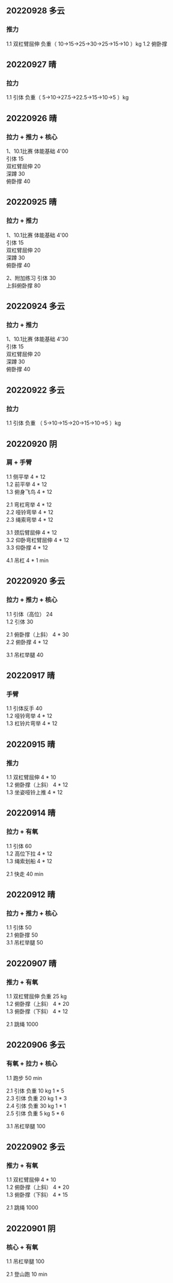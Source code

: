 ## 20220928 多云

### 推力
1.1 双杠臂屈伸 负重（ 10->15->25->30->25->15->10 ）kg
1.2 俯卧撑



## 20220927 晴

### 拉力
1.1 引体 负重（ 5->10->27.5->22.5->15->10->5 ）kg



## 20220926 晴

### 拉力 + 推力 + 核心
1、10.1比赛 体能基础 4'00    
引体 15  
双杠臂屈伸 20  
深蹲 30  
俯卧撑 40  



## 20220925 晴

### 拉力 + 推力
1、10.1比赛 体能基础 4'00  
引体 15  
双杠臂屈伸 20  
深蹲 30  
俯卧撑 40  

2、附加练习 
引体 30  
上斜俯卧撑 80



## 20220924 多云

### 拉力 + 推力
1、10.1比赛 体能基础 4'30    
引体 15  
双杠臂屈伸 20  
深蹲 30  
俯卧撑 40  



## 20220922 多云

### 拉力  
1.1 引体 负重 （ 5->10->15->20->15->10->5 ）kg



## 20220920 阴

### 肩 + 手臂
1.1 侧平举 4 * 12  
1.2 前平举 4 * 12  
1.3 俯身飞鸟 4 * 12  

2.1 弯杠弯举 4 * 12  
2.2 哑铃弯举 4 * 12  
2.3 绳索弯举 4 * 12  

3.1 颈后臂屈伸 4 * 12  
3.2 仰卧弯杠臂屈伸 4 * 12  
3.3 仰卧撑 4 * 12  

4.1 吊杠 4 * 1 min  



## 20220920 多云

### 拉力 + 推力 + 核心
1.1 引体（高位） 24  
1.2 引体 30  
    
2.1 俯卧撑（上斜） 4 * 30  
2.2 俯卧撑 4 * 12     

3.1 吊杠举腿 40    



## 20220917 晴

### 手臂
1.1 引体反手 40   
1.2 哑铃弯举 4 * 12   
1.3 杠铃片弯举 4 * 12



## 20220915 晴

### 推力
1.1 双杠臂屈伸 4 * 10  
1.2 俯卧撑（上斜） 4 * 12   
1.3 坐姿哑铃上推 4 * 12    



## 20220914 晴

### 拉力 + 有氧
1.1 引体 60  
1.2 高位下拉 4 * 12  
1.3 绳索划船 4 * 12  

2.1 快走 40 min  



## 20220912 晴

### 拉力 + 推力 + 核心
1.1 引体 50  
2.1 俯卧撑 50  
3.1 吊杠举腿 50   



## 20220907 晴

### 推力 + 有氧
1.1 双杠臂屈伸 负重 25 kg  
1.2 俯卧撑（上斜） 4 * 20   
1.3 俯卧撑（下斜） 4 * 12   

2.1 跳绳 1000   



## 20220906 多云

### 有氧 + 拉力 + 核心
1.1 跑步 50 min  

2.1 引体 负重 10 kg 1 * 5      
2.3 引体 负重 20 kg 1 * 3   
2.4 引体 负重 30 kg 1 * 1  
2.5 引体 负重  5 kg 5 * 6  

3.1 吊杠举腿 100    



## 20220902 多云

### 推力 + 有氧
1.1 双杠臂屈伸     4 * 10  
1.2 俯卧撑（上斜） 4 * 20   
1.3 俯卧撑（下斜） 4 * 15     

2.1 跳绳 1000  



## 20220901 阴

### 核心 + 有氧
1.1 吊杠举腿 100  

2.1 登山跑 10 min     

